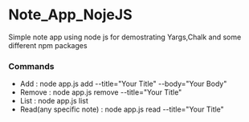 # Note_App_NojeJS

Simple note app using node js for demostrating Yargs,Chalk and some different npm packages


### Commands 

- Add : node app.js add --title="Your Title" --body="Your Body"
- Remove : node app.js remove --title="Your Title" 
- List : node app.js list
- Read(any specific note) : node app.js read --title="Your Title"
